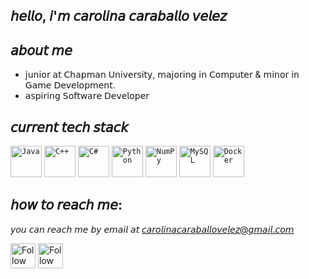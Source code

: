 
## 𝘩𝘦𝘭𝘭𝘰, 𝘪'𝘮 𝘤𝘢𝘳𝘰𝘭𝘪𝘯𝘢 𝘤𝘢𝘳𝘢𝘣𝘢𝘭𝘭𝘰 𝘷𝘦𝘭𝘦𝘻

## 𝘢𝘣𝘰𝘶𝘵 𝘮𝘦
- 𝗃𝗎𝗇𝗂𝗈𝗋 𝖺𝗍 𝖢𝗁𝖺𝗉𝗆𝖺𝗇 𝖴𝗇𝗂𝗏𝖾𝗋𝗌𝗂𝗍𝗒, 𝗆𝖺𝗃𝗈𝗋𝗂𝗇𝗀 𝗂𝗇 𝖢𝗈𝗆𝗉𝗎𝗍𝖾𝗋 & 𝗆𝗂𝗇𝗈𝗋 𝗂𝗇 𝖦𝖺𝗆𝖾 𝖣𝖾𝗏𝖾𝗅𝗈𝗉𝗆𝖾𝗇𝗍.
- 𝖺𝗌𝗉𝗂𝗋𝗂𝗇𝗀 𝖲𝗈𝖿𝗍𝗐𝖺𝗋𝖾 𝖣𝖾𝗏𝖾𝗅𝗈𝗉𝖾𝗋

## 𝘤𝘶𝘳𝘳𝘦𝘯𝘵 𝘵𝘦𝘤𝘩 𝘴𝘵𝘢𝘤𝘬
<div >
	<code><img width="50" src="https://user-images.githubusercontent.com/25181517/117201156-9a724800-adec-11eb-9a9d-3cd0f67da4bc.png" alt="Java" title="Java"/></code>
	<code><img width="50" src="https://user-images.githubusercontent.com/25181517/192106073-90fffafe-3562-4ff9-a37e-c77a2da0ff58.png" alt="C++" title="C++"/></code>
	<code><img width="50" src="https://user-images.githubusercontent.com/25181517/121405384-444d7300-c95d-11eb-959f-913020d3bf90.png" alt="C#" title="C#"/></code>
	<code><img width="50" src="https://user-images.githubusercontent.com/25181517/183423507-c056a6f9-1ba8-4312-a350-19bcbc5a8697.png" alt="Python" title="Python"/></code>
	<code><img width="50" src="https://github.com/marwin1991/profile-technology-icons/assets/76012086/4ec200c2-acdf-4c42-b419-cd49cba3d09f" alt="NumPy" title="NumPy"/></code>
	<code><img width="50" src="https://user-images.githubusercontent.com/25181517/183896128-ec99105a-ec1a-4d85-b08b-1aa1620b2046.png" alt="MySQL" title="MySQL"/></code>
	<code><img width="50" src="https://user-images.githubusercontent.com/25181517/117207330-263ba280-adf4-11eb-9b97-0ac5b40bc3be.png" alt="Docker" title="Docker"/></code>
</div>

## 𝘩𝘰𝘸 𝘵𝘰 𝘳𝘦𝘢𝘤𝘩 𝘮𝘦:
𝘺𝘰𝘶 𝘤𝘢𝘯 𝘳𝘦𝘢𝘤𝘩 𝘮𝘦 𝘣𝘺 𝘦𝘮𝘢𝘪𝘭 𝘢𝘵 𝘤𝘢𝘳𝘰𝘭𝘪𝘯𝘢𝘤𝘢𝘳𝘢𝘣𝘢𝘭𝘭𝘰𝘷𝘦𝘭𝘦𝘻@𝘨𝘮𝘢𝘪𝘭.𝘤𝘰𝘮

[<img src="https://raw.githubusercontent.com/Raymo111/Raymo111/master/socials/linkedin.png" height="40em" align="center" alt="Follow Raymo111 on LinkedIn" title="Follow Raymo111 on LinkedIn"/>](https://www.linkedin.com/in/carolina-cv/)
[<img src="https://raw.githubusercontent.com/Raymo111/Raymo111/master/socials/instagram.svg" height="40em" align="center" alt="Follow Raymo111 on Instagram" title="Follow Raymo111 on Instagram"/>](https://www.instagram.com/daylightkith/)

